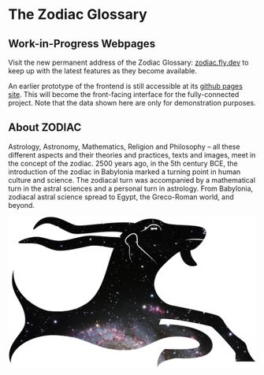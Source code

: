 # The Zodiac Glossary

## Work-in-Progress Webpages

Visit the new permanent address of the Zodiac Glossary: [zodiac.fly.dev](https://zodiac.fly.dev) to keep up with the latest features as they become available.

An earlier prototype of the frontend is still accessible at its [github pages site](https://christiancasey.github.io/zodiac-routing/). This will become the front-facing interface for the fully-connected project. Note that the data shown here are only for demonstration purposes.

## About ZODIAC

Astrology, Astronomy, Mathematics, Religion and Philosophy – all these different aspects and their theories and practices, texts and images, meet in the concept of the zodiac. 2500 years ago, in the 5th century BCE, the introduction of the zodiac in Babylonia marked a turning point in human culture and science. The zodiacal turn was accompanied by a mathematical turn in the astral sciences and a personal turn in astrology. From Babylonia, zodiacal astral science spread to Egypt, the Greco-Roman world, and beyond.

![Zodiac Logo](zodiac-galaxy.png)